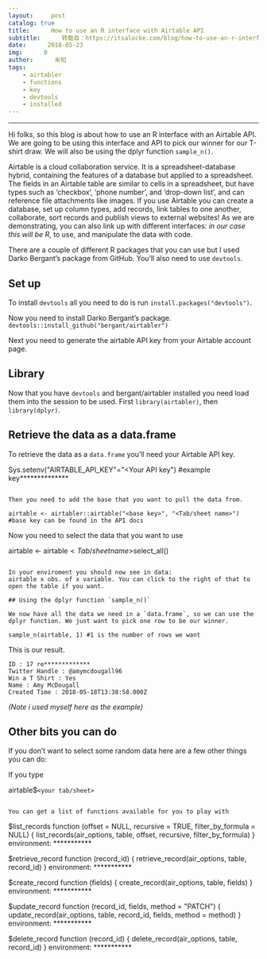 ```yaml
---
layout:     post
catalog: true
title:      How to use an R interface with Airtable API
subtitle:      转载自：https://itsalocke.com/blog/how-to-use-an-r-interface-with-airtable-api/
date:      2018-05-23
img:      0
author:      未知
tags:
    - airtabler
    - functions
    - key
    - devtools
    - installed
---
```


---

Hi folks, so this blog is about how to use an R interface with an Airtable API. We are going to be using this interface and API to pick our winner for our T-shirt draw. We will also be using the dplyr function `sample_n()`.

Airtable is a cloud collaboration service. It is a spreadsheet-database hybrid, containing the features of a database but applied to a spreadsheet. The fields in an Airtable table are similar to cells in a spreadsheet, but have types such as ‘checkbox’, ‘phone number’, and ‘drop-down list’, and can reference file attachments like images. If you use Airtable you can create a database, set up column types, add records, link tables to one another, collaborate, sort records and publish views to external websites! As we are demonstrating, you can also link up with different interfaces: *in our case this will be R*, to use, and manipulate the data with code.

There are a couple of different R packages that you can use but I used Darko Bergant’s package from GitHub. You’ll also need to use `devtools`.

## Set up

To install `devtools` all you need to do is run `install.packages("devtools")`.

Now you need to install Darko Bergant’s package.
`devtools::install_github("bergant/airtabler")`

Next you need to generate the airtable API key from your Airtable account page.

## Library

Now that you have `devtools` and bergant/airtabler installed you need load them into the session to be used. First `library(airtabler)`, then `library(dplyr)`.

## Retrieve the data as a data.frame

To retrieve the data as a `data.frame` you’ll need your Airtable API key.

Sys.setenv("AIRTABLE_API_KEY"="<Your API key") #example key**************
```

Then you need to add the base that you want to pull the data from.

airtable <- airtabler::airtable("<base key>", "<Tab/sheet name>") #base key can be found in the API docs
```

Now you need to select the data that you want to use

airtable <- airtable$`<Tab/sheet name>`$select_all()
```

In your enviroment you should now see in data:
airtable x obs. of x variable. You can click to the right of that to open the table if you want.

## Using the dplyr function `sample_n()`

We now have all the data we need in a `data.frame`, so we can use the dplyr function. We just want to pick one row to be our winner.

sample_n(airtable, 1) #1 is the number of rows we want
```

This is our result.

```
ID : 17 re*************
Twitter Handle : @amymcdougall96
Win a T Shirt : Yes
Name : Amy McDougall
Created Time : 2018-05-18T13:38:58.000Z
```

*(Note i used myself here as the example)*

## Other bits you can do

If you don’t want to select some random data here are a few other things you can do:

If you type

airtable$`<your tab/sheet>`
```

You can get a list of functions available for you to play with

```
$list_records
function (offset = NULL, recursive = TRUE, filter_by_formula = NULL) 
{
 list_records(air_options, table, offset, recursive, filter_by_formula)
}
environment: ***********

$retrieve_record
function (record_id) 
{
 retrieve_record(air_options, table, record_id)
}
environment: ***********

$create_record
function (fields) 
{
 create_record(air_options, table, fields)
}
environment: ***********

$update_record
function (record_id, fields, method = "PATCH") 
{
 update_record(air_options, table, record_id, fields, method = method)
}
environment: ***********

$delete_record
function (record_id) 
{
 delete_record(air_options, table, record_id)
}
environment: ***********
```
